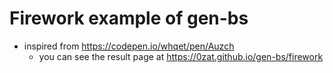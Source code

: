 # Firework example of gen-bs
* inspired from https://codepen.io/whqet/pen/Auzch
  * you can see the result page at https://0zat.github.io/gen-bs/firework
